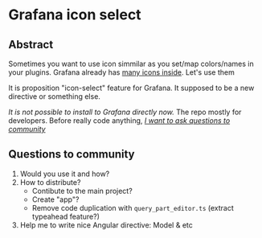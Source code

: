 # Grafana icon select

## Abstract

Sometimes you want to use icon simmilar as you set/map colors/names in your plugins. 
Grafana already has [many icons inside](https://github.com/CorpGlory/grafana-icon-select/blob/master/icons-list.ts). Let's use them 

It is proposition "icon-select" feature for Grafana. It supposed to be a new directive or something else.

*It is not possible to install to Grafana directly now.* The repo mostly for developers. 
Before really code anything, [*I want to ask questions to community*](#questions-to-community)


## Questions to community
1. Would you use it and how?
2. How to distribute? 
   * Contibute to the main project?
   * Create "app"? 
   * Remove code duplication with `query_part_editor.ts` (extract typeahead feature?)
3. Help me to write nice Angular directive: Model & etc

  
